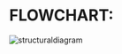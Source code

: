 # FLOWCHART:

![structuraldiagram](https://user-images.githubusercontent.com/94303567/143114096-2d32e49e-2eef-456c-a915-883b209cfbfe.jpg)
